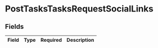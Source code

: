 # PostTasksTasksRequestSocialLinks


## Fields

| Field       | Type        | Required    | Description |
| ----------- | ----------- | ----------- | ----------- |